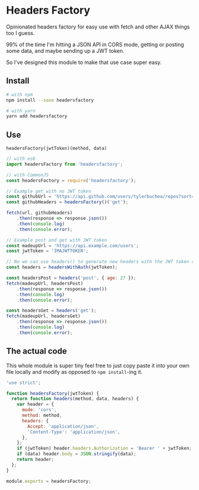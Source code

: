 # Headers Factory

Opinionated headers factory for easy use with fetch and other AJAX things too I guess.

99% of the time I'm hitting a JSON API in CORS mode, getting or posting some data, and maybe sending up a JWT token.

So I've designed this module to make that use case super easy.

## Install

```bash
# with npm
npm install --save headersfactory

# with yarn
yarn add headersfactory
```

## Use

`headersFactory(jwtToken)(method, data)`

```jsx
// with es6
import headersFactory from 'headersfactory';

// with CommonJS
const headersFactory = require('headersfactory');

// Example get with no JWT token
const githubUrl = 'https://api.github.com/users/tylerbuchea/repos?sort=updated';
const githubHeaders = headersFactory()('get');

fetch(url, githubHeaders)
    .then(response => response.json())
    .then(console.log)
    .then(console.error);

// Example post and get with JWT token
const madeupUrl = 'https://api.example.com/users';
const jwtToken = 'IMAJWTTOKEN';

// No we can use headers() to generate new headers with the JWT token automatically connected
const headers = headersWithAuth(jwtToken);

const headersPost = headers('post', { age: 27 });
fetch(madeupUrl, headersPost)
    .then(response => response.json())
    .then(console.log)
    .then(console.error);

const headersGet = headers('get');
fetch(madeupUrl, headersGet)
    .then(response => response.json())
    .then(console.log)
    .then(console.error);


```

## The actual code

This whole module is super tiny feel free to just copy paste it into your own file locally and modify as opposed to `npm install`-ing it.

```jsx
'use strict';

function headersFactory(jwtToken) {
  return function headers(method, data, headers) {
    var header = {
      mode: 'cors',
      method: method,
      headers: {
        Accept: 'application/json',
        'Content-Type': 'application/json',
      },
    };
    if (jwtToken) header.headers.Authorization = 'Bearer ' + jwtToken;
    if (data) header.body = JSON.stringify(data);
    return header;
  };
}

module.exports = headersFactory;
```